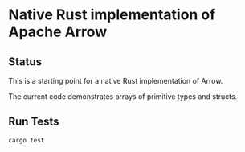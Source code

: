 # Native Rust implementation of Apache Arrow

## Status

This is a starting point for a native Rust implementation of Arrow.

The current code demonstrates arrays of primitive types and structs.

## Run Tests

```bash
cargo test
```
